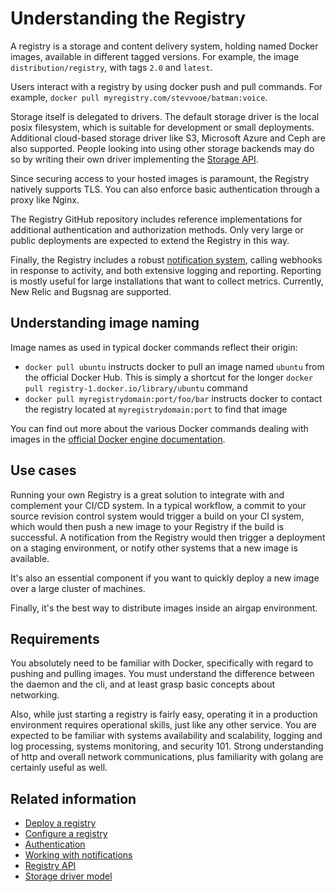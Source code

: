 <!--[metadata]>
+++
title = "Understanding the Registry"
description = "Explains what it is, basic use cases and requirements"
keywords = ["registry, service, images, repository, understand, use cases, requirements"]
[menu.main]
parent="smn_registry"
weight=2
+++
<![end-metadata]-->

# Understanding the Registry

A registry is a storage and content delivery system, holding named Docker images, available in different tagged versions. For example, the image `distribution/registry`, with tags `2.0` and `latest`.

Users interact with a registry by using docker push and pull commands. For example, `docker pull myregistry.com/stevvooe/batman:voice`.

Storage itself is delegated to drivers. The default storage driver is the local posix filesystem, which is suitable for development or small deployments. Additional cloud-based storage driver like S3, Microsoft Azure and Ceph are also supported. People looking into using other storage backends may do so by writing their own driver implementing the [Storage API](storagedrivers.md).

Since securing access to your hosted images is paramount, the Registry natively supports TLS. You can also enforce basic authentication through a proxy like Nginx.

The Registry GitHub repository includes reference implementations for additional authentication and authorization methods. Only very large or public deployments are expected to extend the Registry in this way.

Finally, the Registry includes a robust [notification system](notifications.md), calling webhooks in response to activity, and both extensive logging and reporting. Reporting is mostly useful for large installations that want to collect metrics. Currently, New Relic and Bugsnag are supported.

## Understanding image naming

Image names as used in typical docker commands reflect their origin:

 * `docker pull ubuntu` instructs docker to pull an image named `ubuntu` from the official Docker Hub. This is simply a shortcut for the longer `docker pull registry-1.docker.io/library/ubuntu` command
 * `docker pull myregistrydomain:port/foo/bar` instructs docker to contact the registry located at `myregistrydomain:port` to find that image

You can find out more about the various Docker commands dealing with images in the [official Docker engine documentation](https://docs.docker.com/reference/commandline/cli/).

## Use cases

Running your own Registry is a great solution to integrate with and complement your CI/CD system. In a typical workflow, a commit to your source revision control system would trigger a build on your CI system, which would then push a new image to your Registry if the build is successful. A notification from the Registry would then trigger a deployment on a staging environment, or notify other systems that a new image is available.

It's also an essential component if you want to quickly deploy a new image over a large cluster of machines.

Finally, it's the best way to distribute images inside an airgap environment.


## Requirements

You absolutely need to be familiar with Docker, specifically with regard to pushing and pulling images. You must understand the difference between the daemon and the cli, and at least grasp basic concepts about networking.

Also, while just starting a registry is fairly easy, operating it in a production environment requires operational skills, just like any other service. You are expected to be familiar with systems availability and scalability, logging and log processing, systems monitoring, and security 101. Strong understanding of http and overall network communications, plus familiarity with golang are certainly useful as well.

## Related information

 - [Deploy a registry](deploying.md)
 - [Configure a registry](configuration.md)
 - [Authentication](authentication.md)
 - [Working with notifications](notifications.md)
 - [Registry API](spec/api.md)
 - [Storage driver model](storagedrivers.md)


